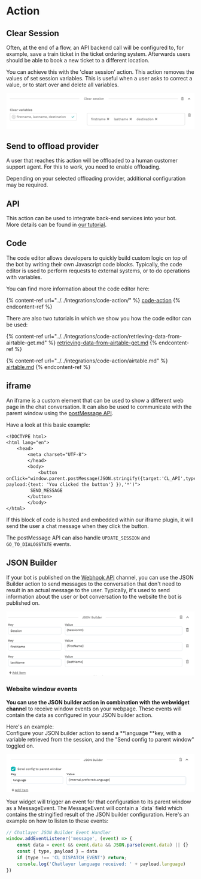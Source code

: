 # Action

## Clear Session

Often, at the end of a flow, an API backend call will be configured to, for example, save a train ticket in the ticket ordering system. Afterwards users should be able to book a new ticket to a different location.

You can achieve this with the 'clear session' action. This action removes the values of set session variables. This is useful when a user asks to correct a value, or to start over and delete all variables.

![](<../../.gitbook/assets/image (262).png>)

## Send to offload provider

A user that reaches this action will be offloaded to a human customer support agent. For this to work, you need to enable offloading.

Depending on your selected offloading provider, additional configuration may be required.

## API

This action can be used to integrate back-end services into your bot. \
More details can be found in [our tutorial](https://docs.chatlayer.ai/integrations/custom-back-end-integrations).

## Code

The code editor allows developers to quickly build custom logic on top of the bot by writing their own Javascript code blocks. Typically, the code editor is used to perform requests to external systems, or to do operations with variables.

You can find more information about the code editor here:

{% content-ref url="../../integrations/code-action/" %}
[code-action](../../integrations/code-action/)
{% endcontent-ref %}

There are also two tutorials in which we show you how the code editor can be used:

{% content-ref url="../../integrations/code-action/retrieving-data-from-airtable-get.md" %}
[retrieving-data-from-airtable-get.md](../../integrations/code-action/retrieving-data-from-airtable-get.md)
{% endcontent-ref %}

{% content-ref url="../../integrations/code-action/airtable.md" %}
[airtable.md](../../integrations/code-action/airtable.md)
{% endcontent-ref %}

## iframe

An iframe is a custom element that can be used to show a different web page in the chat conversation. It can also be used to communicate with the parent window using the [postMessage API](https://developer.mozilla.org/en-US/docs/Web/API/Window/postMessage).

Have a look at this basic example:

```markup
<!DOCTYPE html>
<html lang="en">
	<head>
		<meta charset="UTF-8">
		</head>
		<body>
			<button onClick="window.parent.postMessage(JSON.stringify({target:'CL_API',type:'SEND_MESSAGE', payload:{text: 'You clicked the button'} }),'*')">
         SEND_MESSAGE
        </button>
		</body>
</html>
```

If this block of code is hosted and embedded within our iframe plugin, it will send the user a chat message when they click the button.

The postMessage API can also handle `UPDATE_SESSION` and `GO_TO_DIALOGSTATE` events.

## JSON Builder

If your bot is published on the [Webhook API](../../channels/webhook-api.md) channel, you can use the JSON Builder action to send messages to the conversation that don't need to result in an actual message to the user. Typically, it's used to send information about the user or bot conversation to the website the bot is published on.

![](<../../.gitbook/assets/image (230).png>)

### Website window events 

**You can use the JSON builder action** **in combination with the webwidget channel** to receive window events on your webpage. These events will contain the data as configured in your JSON builder action. 

Here's an example: \
Configure your JSON builder action to send a **language **key, with a variable retrieved from the session, and the "Send config to parent window" toggled on.

![JSON builder action with a language field](<../../.gitbook/assets/image (324).png>)

Your widget will trigger an event for that configuration to its parent window as a MessageEvent. The MessageEvent will contain a \`data\` field which contains the stringified result of the JSON builder configuration. Here's an example on how to listen to these events:

```javascript
// Chatlayer JSON Builder Event Handler
window.addEventListener('message', (event) => {
    const data = event && event.data && JSON.parse(event.data) || {}
    const { type, payload } = data
    if (type !== 'CL_DISPATCH_EVENT') return;
    console.log('Chatlayer language received: ' + payload.language)
})
```
